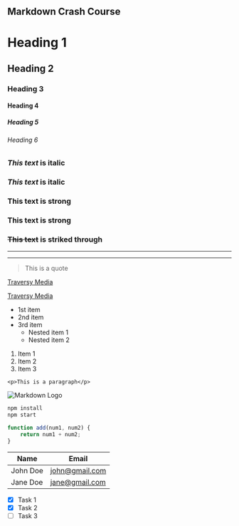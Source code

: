 ## Markdown Crash Course

<!-- Headings -->
# Heading 1
## Heading 2
### Heading 3
#### Heading 4
##### Heading 5
###### Heading 6

<!-- Italics -->
### *This text* is italic
### _This text_ is italic

<!-- Strong -->
### **This text** is strong
### __This text__ is strong

<!-- Strikethrough -->
### ~~This text~~ is striked through

<!-- Horizontal Rule -->
___ 
---

<!-- Blockquote -->
> This is a quote

<!-- Links -->
[Traversy Media](http://traversymedia.com)

<!-- Links -->
[Traversy Media](http://traversymedia.com "Traversy Media")

<!-- UL -->
* 1st item
* 2nd item
* 3rd item
    * Nested item 1
    * Nested item 2

<!-- OL -->
1. Item 1
1. Item 2
1. Item 3


<!-- Inline Code Block -->
`<p>This is a paragraph</p>`

<!-- Images -->
![Markdown Logo](https://markdown-here.com/img/icon64.png)

<!-- Github Markdown -->
<!-- Code Block -->
```bash
npm install
npm start
```
```javascript
function add(num1, num2) {
    return num1 + num2;
}
```
<!-- Tables -->
| Name     | Email         |
|----------|---------------|
| John Doe | john@gmail.com|
| Jane Doe | jane@gmail.com|

<!-- Task lists -->
* [x] Task 1
* [x] Task 2
* [ ] Task 3
